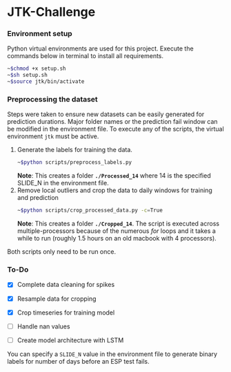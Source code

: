 # JTK-Challenge

### Environment setup
Python virtual environments are used for this project. Execute the commands below in terminal to install all requirements.
```bash
~$chmod +x setup.sh
~$sh setup.sh
~$source jtk/bin/activate
```

### Preprocessing the dataset
Steps were taken to ensure new datasets can be easily generated for prediction durations. Major folder names or the prediction fail window can be modified in the environment file. To execute any of the scripts, the virtual environment `jtk` must be active.
1. Generate the labels for training the data. 
    ```bash
    ~$python scripts/preprocess_labels.py
    ```
    **Note**: This creates a folder **`./Processed_14`** where 14 is the specified SLIDE_N in the environment file. 
2. Remove local outliers and crop the data to daily windows for training and prediction
    ```bash
    ~$python scripts/crop_processed_data.py -c=True
    ```
    **Note**: This creates a folder **`./Cropped_14`**. The script is executed across multiple-processors because of the numerous *for* loops and it takes a while to run (roughly 1.5 hours on an old macbook with 4 processors).

Both scripts only need to be run once.



### To-Do
- [x] Complete data cleaning for spikes
- [x] Resample data for cropping
- [x] Crop timeseries for training model
- [ ] Handle nan values
- [ ] Create model architecture with LSTM



You can specify a `SLIDE_N` value in the environment file to generate binary labels for number of days before an ESP test fails.